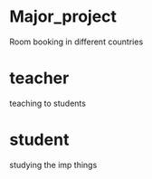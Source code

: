 # Major_project
Room booking in different countries

# teacher
teaching to students

# student 
studying the imp things

